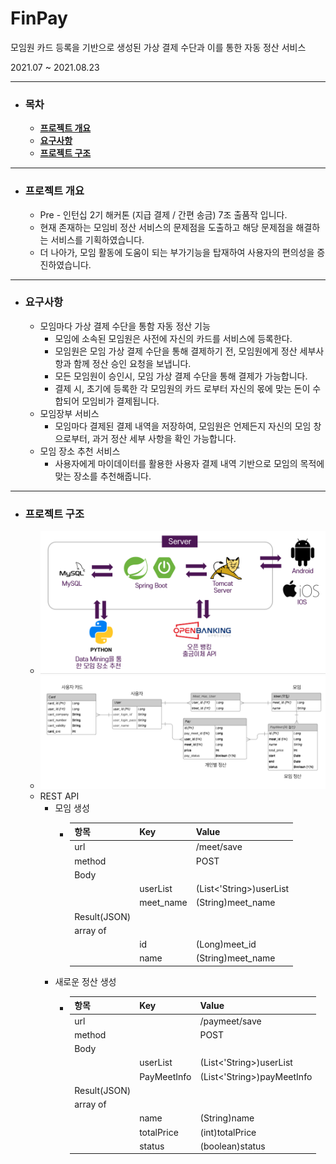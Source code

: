 # FinPay
모임원 카드 등록을 기반으로 생성된 가상 결제 수단과 이를 통한 자동 정산 서비스

2021.07 ~ 2021.08.23

___
- ### 목차
    - [**프로젝트 개요**](#outline)
    - [**요구사항**](#requirements)
    - [**프로젝트 구조**](#structure)

---
- ### 프로젝트 개요<a id="outline"></a>
  - Pre - 인턴십 2기 해커톤 (지급 결제 / 간편 송금) 7조 출품작 입니다.
  - 현재 존재하는 모임비 정산 서비스의 문제점을 도출하고 해당 문제점을 해결하는 서비스를 기획하였습니다.
  - 더 나아가, 모임 활동에 도움이 되는 부가기능을 탑재하여 사용자의 편의성을 증진하였습니다.

---
- ### 요구사항<a id="requirements"></a>
  - 모임마다 가상 결제 수단을 통함 자동 정산 기능
      - 모임에 소속된 모임원은 사전에 자신의 카드를 서비스에 등록한다.
      - 모임원은 모임 가상 결제 수단을 통해 결제하기 전, 모임원에게 정산 세부사항과 함께 정산 승인 요청을 보냅니다.
      - 모든 모임원이 승인시, 모임 가상 결제 수단을 통해 결제가 가능합니다.
      - 결제 시, 초기에 등록한 각 모임원의 카드 로부터 자신의 몫에 맞는 돈이 수합되어 모임비가 결제됩니다.
  - 모임장부 서비스
      - 모임마다 결제된 결제 내역을 저장하여, 모임원은 언제든지 자신의 모임 창 으로부터, 과거 정산 세부 사항을 확인 가능합니다.
  - 모임 장소 추천 서비스
      - 사용자에게 마이데이터를 활용한 사용자 결제 내역 기반으로 모임의 목적에 맞는 장소를 추천해줍니다.

___
- ### 프로젝트 구조 <a id="structure"></a> 
  - ![](skil.png)
  - ![](DB.png)
  - REST API
    - 모임 생성
      - |항목|Key|Value|
        |------|---|---|
        |url||/meet/save|
        |method||POST|
        |Body|||
        ||userList|(List<'String>)userList|
        ||meet_name|(String)meet_name|
        |Result(JSON)|||
        |array of|||
        ||id|(Long)meet_id|
        ||name|(String)meet_name|
    - 새로운 정산 생성
      - |항목|Key|Value|
        |------|---|---|
        |url||/paymeet/save|
        |method||POST|
        |Body|||
        ||userList|(List<'String>)userList|
        ||PayMeetInfo|(List<'String>)payMeetInfo|
        |Result(JSON)|||
        |array of|||
        ||name|(String)name|
        ||totalPrice|(int)totalPrice|
        ||status|(boolean)status|